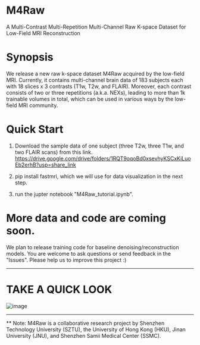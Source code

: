 # M4Raw
A Multi-Contrast Multi-Repetition Multi-Channel Raw K-space Dataset for Low-Field MRI Reconstruction
 

# Synopsis
We release a new raw k-space dataset M4Raw acquired by the low-field MRI. Currently, it contains multi-channel brain data of 183 subjects each with 18 slices x 3 contrasts (T1w, T2w, and FLAIR). Moreover, each contrast consists of two or three repetitions (a.k.a. NEXs), leading to more than 1k trainable volumes in total, which can be used in various ways by the low-field MRI community.

# Quick Start
1. Download the sample data of one subject (three T2w, three T1w, and two FLAIR scans) from this link.
https://drive.google.com/drive/folders/1RQT9oqoBd0xsevhyKSCxKiLuoEb2erhB?usp=share_link

2. pip install fastmri, which we will use for data visualization in the next step.

3. run the jupter notebook "M4Raw_tutorial.ipynb".

# More data and code are coming soon.
We plan to release training code for baseline denoising/reconstruction models.
You are welcome to ask questions or send feedback in the "Issues". Please help us to improve this project :)

_________________

# TAKE A QUICK LOOK

![image](https://user-images.githubusercontent.com/10205514/203816262-09033556-b5f6-43a3-9dbd-b1dad7e7100a.png)
_________________

** Note: M4Raw is a collaborative research project by Shenzhen Technology University (SZTU), the University of Hong Kong (HKU), Jinan University (JNU), and Shenzhen Samii Medical Center (SSMC).
